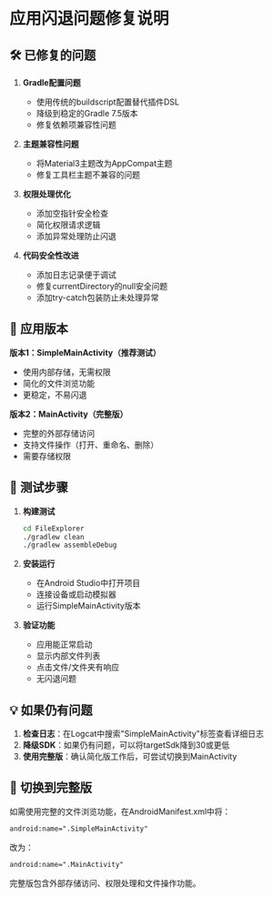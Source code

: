 # 应用闪退问题修复说明

## 🛠️ 已修复的问题

1. **Gradle配置问题**
   - 使用传统的buildscript配置替代插件DSL
   - 降级到稳定的Gradle 7.5版本
   - 修复依赖项兼容性问题

2. **主题兼容性问题** 
   - 将Material3主题改为AppCompat主题
   - 修复工具栏主题不兼容的问题

3. **权限处理优化**
   - 添加空指针安全检查
   - 简化权限请求逻辑
   - 添加异常处理防止闪退

4. **代码安全性改进**
   - 添加日志记录便于调试
   - 修复currentDirectory的null安全问题
   - 添加try-catch包装防止未处理异常

## 🚀 应用版本

**版本1：SimpleMainActivity（推荐测试）**
- 使用内部存储，无需权限
- 简化的文件浏览功能
- 更稳定，不易闪退

**版本2：MainActivity（完整版）**
- 完整的外部存储访问
- 支持文件操作（打开、重命名、删除）
- 需要存储权限

## 🧪 测试步骤

1. **构建测试**
   ```bash
   cd FileExplorer
   ./gradlew clean
   ./gradlew assembleDebug
   ```

2. **安装运行**
   - 在Android Studio中打开项目
   - 连接设备或启动模拟器
   - 运行SimpleMainActivity版本

3. **验证功能**
   - 应用能正常启动
   - 显示内部文件列表
   - 点击文件/文件夹有响应
   - 无闪退问题

## 💡 如果仍有问题

1. **检查日志**：在Logcat中搜索"SimpleMainActivity"标签查看详细日志
2. **降级SDK**：如果仍有问题，可以将targetSdk降到30或更低
3. **使用完整版**：确认简化版工作后，可尝试切换到MainActivity

## 🔄 切换到完整版

如需使用完整的文件浏览功能，在AndroidManifest.xml中将：
```xml
android:name=".SimpleMainActivity"
```
改为：
```xml
android:name=".MainActivity"
```

完整版包含外部存储访问、权限处理和文件操作功能。